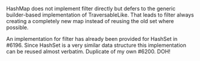 HashMap does not implement filter directly but defers to the generic builder-based implementation of TraversableLike. That leads to filter always creating a completely new map instead of reusing the old set where possible.

An implementation for filter has already been provided for HashSet in #6196. Since HashSet is a very similar data structure this implementation can be reused almost verbatim. 
Duplicate of my own #6200. DOH!
